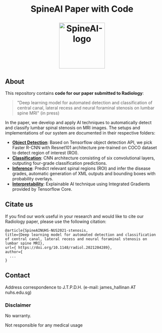 <h1 align="center">
  <p align="center">SpineAI Paper with Code</p>
  <img src="imgs/spineAI-logo.png" alt="SpineAI-logo" height="150">
</h1>


## About

This repository contains **code for our paper submitted to Radiology**:

> "Deep learning model for automated detection and classification of central canal, lateral recess and neural foraminal stenosis on lumbar spine MRI" (in press)

In the paper, we develop and apply AI techniques to automatically detect and classify lumbar spinal stenosis on MRI images. The setups and implementations of our system are documented in their respective folders:

- [**Object Detection**](Object-Detection/): Based on Tensorflow object detection API, we pick Faster R-CNN with Resnet101 architecture pre-trained on COCO dataset to detect region of interest (ROI).
- [**Classification**](Classification/): CNN architecture consisting of six convolutional layers, outputing four-grade classification predictions.
- [**Inference**](Inference/): Predict relevant spinal regions (ROI) and infer the disease grades, automatic generation of XML outputs and bounding boxes with probability overlays.
- [**Interpretability**](Interpretability/): Explainable AI technique using Integrated Gradients provided by Tensorflow Core.


## Citate us

If you find our work useful in your research and would like to cite our Radiology paper, please use the following citation:

```
@article{SpineAINUHS-NUS2021-stenosis,
title={Deep learning model for automated detection and classification of central canal, lateral recess and neural foraminal stenosis on lumbar spine MRI},
url={ https://doi.org/10.1148/radiol.2021204289},
author={
  ...
}
```

## Contact

Address correspondence to J.T.P.D.H. (e-mail: james_hallinan AT nuhs.edu.sg)

### Disclaimer

No warranty.

Not responsible for any medical usage
